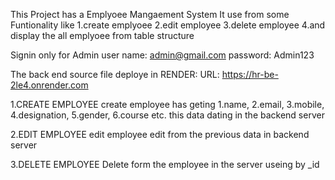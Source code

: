 This Project has a Emplyoee Mangaement System
    It use from some Funtionality like
          1.create emplyoee
          2.edit employee
          3.delete employee
          4.and display the all emplyoee from table structure

Signin only for Admin
  user name: admin@gmail.com
  password: Admin123

  The back end source file deploye in RENDER: URL: https://hr-be-2le4.onrender.com

  1.CREATE EMPLOYEE
      create employee has geting 
          1.name,
          2.email,
          3.mobile,
          4.designation,
          5.gender,
          6.course etc.
  this data dating in the backend server

  2.EDIT EMPLOYEE
      edit employee edit from the previous data in backend server

  3.DELETE EMPLOYEE
      Delete form the employee in the server useing by _id
  
